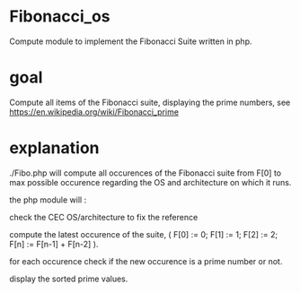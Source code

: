 # Fibonacci_os

Compute module to implement the Fibonacci Suite written in php.

# goal

Compute all items of the Fibonacci suite, displaying the prime numbers, see https://en.wikipedia.org/wiki/Fibonacci_prime 

# explanation

./Fibo.php will compute all occurences of the Fibonacci suite from F[0] to max possible occurence regarding the OS and architecture on which it runs.

the php module will :

  check the CEC OS/architecture to fix the reference
  
  compute the latest occurence of the suite, ( F[0] := 0; F[1] := 1; F[2] := 2; F[n] := F[n-1] + F[n-2] ).
  
  for each occurence check if the new occurence is a prime number or not.
     
  display the sorted prime values.
  

